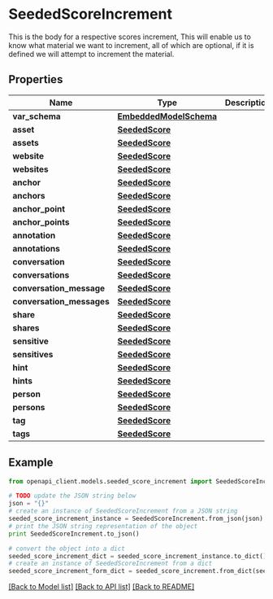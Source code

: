 # SeededScoreIncrement

This is the body for a respective scores increment,  This will enable us to know what material we want to increment, all of which are optional, if it is defined we will attempt to increment the material.

## Properties
Name | Type | Description | Notes
------------ | ------------- | ------------- | -------------
**var_schema** | [**EmbeddedModelSchema**](EmbeddedModelSchema.md) |  | [optional] 
**asset** | [**SeededScore**](SeededScore.md) |  | [optional] 
**assets** | [**SeededScore**](SeededScore.md) |  | [optional] 
**website** | [**SeededScore**](SeededScore.md) |  | [optional] 
**websites** | [**SeededScore**](SeededScore.md) |  | [optional] 
**anchor** | [**SeededScore**](SeededScore.md) |  | [optional] 
**anchors** | [**SeededScore**](SeededScore.md) |  | [optional] 
**anchor_point** | [**SeededScore**](SeededScore.md) |  | [optional] 
**anchor_points** | [**SeededScore**](SeededScore.md) |  | [optional] 
**annotation** | [**SeededScore**](SeededScore.md) |  | [optional] 
**annotations** | [**SeededScore**](SeededScore.md) |  | [optional] 
**conversation** | [**SeededScore**](SeededScore.md) |  | [optional] 
**conversations** | [**SeededScore**](SeededScore.md) |  | [optional] 
**conversation_message** | [**SeededScore**](SeededScore.md) |  | [optional] 
**conversation_messages** | [**SeededScore**](SeededScore.md) |  | [optional] 
**share** | [**SeededScore**](SeededScore.md) |  | [optional] 
**shares** | [**SeededScore**](SeededScore.md) |  | [optional] 
**sensitive** | [**SeededScore**](SeededScore.md) |  | [optional] 
**sensitives** | [**SeededScore**](SeededScore.md) |  | [optional] 
**hint** | [**SeededScore**](SeededScore.md) |  | [optional] 
**hints** | [**SeededScore**](SeededScore.md) |  | [optional] 
**person** | [**SeededScore**](SeededScore.md) |  | [optional] 
**persons** | [**SeededScore**](SeededScore.md) |  | [optional] 
**tag** | [**SeededScore**](SeededScore.md) |  | [optional] 
**tags** | [**SeededScore**](SeededScore.md) |  | [optional] 

## Example

```python
from openapi_client.models.seeded_score_increment import SeededScoreIncrement

# TODO update the JSON string below
json = "{}"
# create an instance of SeededScoreIncrement from a JSON string
seeded_score_increment_instance = SeededScoreIncrement.from_json(json)
# print the JSON string representation of the object
print SeededScoreIncrement.to_json()

# convert the object into a dict
seeded_score_increment_dict = seeded_score_increment_instance.to_dict()
# create an instance of SeededScoreIncrement from a dict
seeded_score_increment_form_dict = seeded_score_increment.from_dict(seeded_score_increment_dict)
```
[[Back to Model list]](../README.md#documentation-for-models) [[Back to API list]](../README.md#documentation-for-api-endpoints) [[Back to README]](../README.md)


